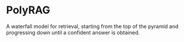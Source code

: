 # PolyRAG
A waterfall model for retrieval, starting from the top of the pyramid and progressing down until a confident answer is obtained.

